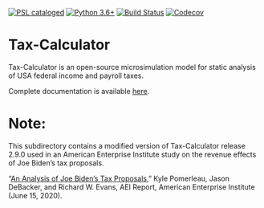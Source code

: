 [![PSL cataloged](https://img.shields.io/badge/PSL-cataloged-a0a0a0.svg)](https://www.PSLmodels.org)
[![Python 3.6+](https://img.shields.io/badge/python-3.6%2B-blue.svg)](https://www.python.org/downloads/release/python-360/)
[![Build Status](https://travis-ci.org/PSLmodels/Tax-Calculator.svg?branch=master)](https://travis-ci.org/PSLmodels/Tax-Calculator)
[![Codecov](https://codecov.io/gh/PSLmodels/Tax-Calculator/branch/master/graph/badge.svg)](https://codecov.io/gh/PSLmodels/Tax-Calculator)


Tax-Calculator
==============

Tax-Calculator is an open-source microsimulation model for static
analysis of USA federal income and payroll taxes.

Complete documentation is available
[here](https://PSLmodels.github.io/Tax-Calculator/).

# Note:

This subdirectory contains a modified version of Tax-Calculator release 2.9.0 used in an American Enterprise Institute study on the revenue effects of Joe Biden’s tax proposals.

“[An Analysis of Joe Biden’s Tax Proposals](https://www.aei.org/research-products/report/an-analysis-of-joe-bidens-tax-proposals/),” Kyle Pomerleau, Jason DeBacker, and Richard W. Evans,
AEI Report, American Enterprise Institute (June 15, 2020).
